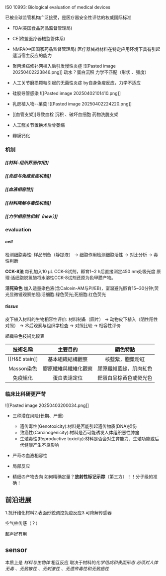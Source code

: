 IS0 10993: Biological evaluation of medical devices

已被全球监管机构广泛接受，是医疗器安全性评估的权威国际标准
- FDA(美国食品药品监督管理局)
- CE(欧盟医疗器械监管体系)
- NMPA(中国国家药品监督管理局)
医疗器械战材料在特定应用环境下具有引起适当宿主反应的能力


- 聚丙烯疝修补网植入后引发慢性炎症
	![[Pasted image 20250402223846.png]]
	疏水？蛋白沉积
	力学不匹配（形状 、强度）
- 人工关节磨损颗粒引起的无菌性炎症
	by自身免疫反应，力学不适应
- 硅胶导管感染
	![[Pasted image 20250402101410.png]]

- 乳房植入物--莱莫
					![[Pasted image 20250402224220.png]]
- [[血管支架]]导致血栓
		沉积 、破坏血细胞			药物洗脱支架
- 人工髋关节置换术后骨萎缩
- 瓣膜钙化

### 机制
##### [[材料-组织界面作用]]

##### [[炎症与免疫反应机制]]

##### [[血液相容性]]

##### [[材料降解与毒性机制]]

##### [[力学相容性机制（new）]]

### evaluation

##### cell
检测细胞毒性:
样品制备（静提液） → 细胞作用检测细胞活性 → 对比分析 → 毒性判断

**CCK-8法**
每孔加入10 μL CCK-8试剂，孵育1~2 h后直接测定450 nm处吸光度
原理:活细胞脱氢酶将水溶性CCK-8试剂还原为色甲臜产物。

**活死染色**
加入适量染色液(含Calcein-AM与PI/EB)，室温避光孵育15~30分钟;荧光显微镜观察拍照:活细胞:绿色荧光;死细胞:红色荧光


##### tissue
皮下植入材料的生物相容性评价:
材料制备（圆片） → 动物皮下植入（阴性阳性对照） → 术后观察与组织学检査 → 对照比较 → 相容性评价


組織染色技術比較表

|     技術名稱      |    主要目的    |    顯色特點     |
| :-----------: | :--------: | :---------: |
| [[H&E stain]] |  基本組織結構觀察  |  核藍紫，胞漿粉紅   |
|   Masson染色    | 膠原纖維與纖維化觀察 | 膠原纖維藍綠，肌肉紅色 |
|     免疫組化      |   蛋白表達定位   | 靶蛋白呈棕黃色或熒光色 |

### 临床比科研更严苛
![[Pasted image 20250403200034.png]]

- 三种潜在风险(长期、严重)
	- 遗传毒性(Genotoxicity):材料是否能引起遗传物质(DNA)损伤
	- 致癌性(Carcinogenicity):材料是否可能诱发人体组织恶性肿瘤
	- 生殖毒性(Reproductive toxicity):材料是否会对生育能力、生殖功能或后代健康产生不良影响

- 严苛の血液相容性
- 局部反应
- 精细の产物去向
	如何精确定量？**放射性标记示踪**（第三方）！！分子级的准确！

## 前沿进展

1.抗纤维化材料2.表面形貌调控免疫反应3.可降解传感器

空气柱传感（？）

超声好有用


## sensor
本质上是 *材料与生物体* 相互反应
取决于材料的*化学组成和表面形态*
*必须对人体无毒 、无致敏性 、无刺激性 、无遗传毒性和无致癌性*


